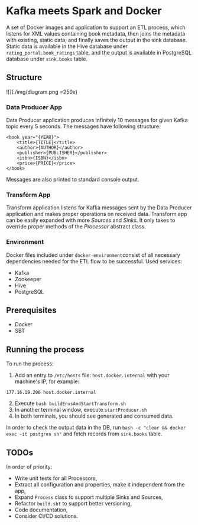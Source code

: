 # Kafka meets Spark and Docker

A set of Docker images and application to support an ETL process, which listens for XML values containing book metadata, then joins the metadata with existing, static data, and finally saves the output in the sink database. 
Static data is available in the Hive database under `rating_portal.book_ratings` table, and the output is available in PostgreSQL database under `sink.books` table.

## Structure

![](./img/diagram.png =250x)

### Data Producer App
Data Producer application produces infinitely 10 messages for given Kafka topic every 5 seconds. The messages have following structure:
```
<book year="{YEAR}">
	<title>{TITLE}</title>
	<author>{AUTHOR}</author>
	<publisher>{PUBLISHER}</publisher>
	<isbn>{ISBN}</isbn>
	<price>{PRICE}</price>
</book>
```
Messages are also printed to standard console output.

### Transform App
Transform application listens for Kafka messages sent by the Data Producer application and makes proper operations on received data. Transform app can be easily expanded with more *Sources* and *Sinks*. It only takes to override proper methods of the *Processor* abstract class. 

### Environment

Docker files included under `docker-environment`consist of all necessary dependencies needed for the ETL flow to be successful. Used services:
* Kafka
* Zookeeper
* Hive
* PostgreSQL

## Prerequisites

* Docker
* SBT

## Running the process

To run the process:

1. Add an entry to `/etc/hosts` file: `host.docker.internal` with your machine's IP, for example:

`177.16.19.206 host.docker.internal`

2. Execute `bash buildEnvsAndStartTransform.sh`
3. In another terminal window, execute `startProducer.sh`
4. In both terminals, you should see generated  and consumed data.

In order to check the output data in the DB, run
`bash -c "clear && docker exec -it postgres sh"`
and fetch records from `sink.books` table.

## TODOs

In order of priority:

* Write unit tests for all Processors,
* Extract all configuration and properties, make it independent from the app,
* Expand `Process` class to support multiple Sinks and Sources,
* Refactor `build.sbt` to support better versioning,
* Code documentation,
* Consider CI/CD solutions.